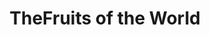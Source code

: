 ---
title: "TheFruits of the World"
url: /alcobendas/thefruits-of-the-world/
shop: Gemüse & Obst
---